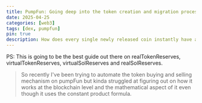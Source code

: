 ```yaml
---
title: PumpFun: Going deep into the token creation and migration process.
date: 2025-04-25
categories: [web3]
tags: [dex, pumpfun]    
pin: true
description: How does every single newly released coin instantly have a market cap of $5,000???!
---
```


PS: This is going to be the best guide out there on realTokenReserves, virtualTokenReserves, virtualSolReserves and realSolReserves.

> So recently I've been trying to automate the token buying and selling mechanism on pumpFun but kinda struggled at figuring out on how it works at the blockchain level and the mathematical aspect of it even though it uses the constant product formula.



